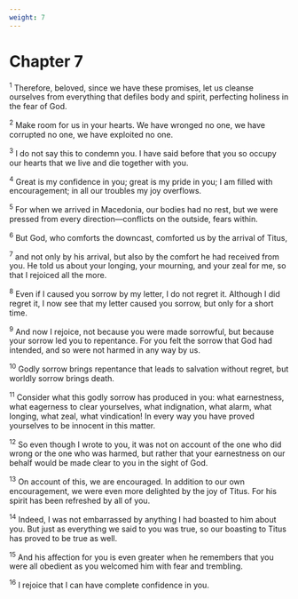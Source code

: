 ```yaml
---
weight: 7
---
```


# Chapter 7

<sup>1</sup> Therefore, beloved, since we have these promises, let us cleanse ourselves from everything that defiles body and spirit, perfecting holiness in the fear of God. 

<sup>2</sup> Make room for us in your hearts. We have wronged no one, we have corrupted no one, we have exploited no one. 

<sup>3</sup> I do not say this to condemn you. I have said before that you so occupy our hearts that we live and die together with you. 

<sup>4</sup> Great is my confidence in you; great is my pride in you; I am filled with encouragement; in all our troubles my joy overflows. 

<sup>5</sup> For when we arrived in Macedonia, our bodies had no rest, but we were pressed from every direction—conflicts on the outside, fears within. 

<sup>6</sup> But God, who comforts the downcast, comforted us by the arrival of Titus, 

<sup>7</sup> and not only by his arrival, but also by the comfort he had received from you. He told us about your longing, your mourning, and your zeal for me, so that I rejoiced all the more. 

<sup>8</sup> Even if I caused you sorrow by my letter, I do not regret it. Although I did regret it, I now see that my letter caused you sorrow, but only for a short time. 

<sup>9</sup> And now I rejoice, not because you were made sorrowful, but because your sorrow led you to repentance. For you felt the sorrow that God had intended, and so were not harmed in any way by us. 

<sup>10</sup> Godly sorrow brings repentance that leads to salvation without regret, but worldly sorrow brings death. 

<sup>11</sup> Consider what this godly sorrow has produced in you: what earnestness, what eagerness to clear yourselves, what indignation, what alarm, what longing, what zeal, what vindication! In every way you have proved yourselves to be innocent in this matter. 

<sup>12</sup> So even though I wrote to you, it was not on account of the one who did wrong or the one who was harmed, but rather that your earnestness on our behalf would be made clear to you in the sight of God. 

<sup>13</sup> On account of this, we are encouraged. In addition to our own encouragement, we were even more delighted by the joy of Titus. For his spirit has been refreshed by all of you. 

<sup>14</sup> Indeed, I was not embarrassed by anything I had boasted to him about you. But just as everything we said to you was true, so our boasting to Titus has proved to be true as well. 

<sup>15</sup> And his affection for you is even greater when he remembers that you were all obedient as you welcomed him with fear and trembling. 

<sup>16</sup> I rejoice that I can have complete confidence in you. 


